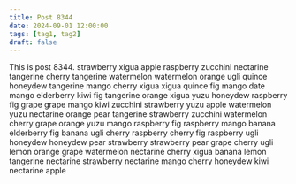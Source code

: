 ```yaml
---
title: Post 8344
date: 2024-09-01 12:00:00
tags: [tag1, tag2]
draft: false
---
```

This is post 8344.
strawberry
xigua
apple
raspberry
zucchini
nectarine
tangerine
cherry
tangerine
watermelon
watermelon
orange
ugli
quince
honeydew
tangerine
mango
cherry
xigua
xigua
quince
fig
mango
date
mango
elderberry
kiwi
fig
tangerine
orange
xigua
yuzu
honeydew
raspberry
fig
grape
grape
mango
kiwi
zucchini
strawberry
yuzu
apple
watermelon
yuzu
nectarine
orange
pear
tangerine
strawberry
zucchini
watermelon
cherry
grape
orange
yuzu
mango
raspberry
fig
raspberry
mango
banana
elderberry
fig
banana
ugli
cherry
raspberry
cherry
fig
raspberry
ugli
honeydew
honeydew
pear
strawberry
strawberry
pear
grape
cherry
ugli
lemon
orange
grape
watermelon
nectarine
cherry
xigua
banana
lemon
tangerine
nectarine
strawberry
nectarine
mango
cherry
honeydew
kiwi
nectarine
apple
